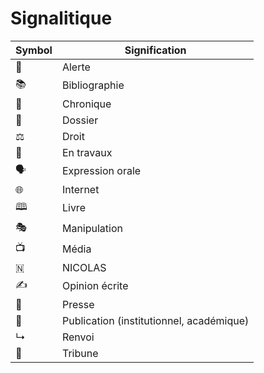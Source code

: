 # Signalitique

| Symbol | Signification | 
|--------|---------------|
| 📢 | Alerte |
| 📚 | Bibliographie |
| 📜 | Chronique     |
| 📁  | Dossier|
| ⚖  | Droit         | 
| 🚧 | En travaux  |
| 🗣️ | Expression orale |
| 🌐 | Internet |
| 🕮 | Livre |
| 🎭 | Manipulation |
| 📺 | Média |
| 🇳 | NICOLAS |
| ✍ | Opinion écrite |
| 📰 | Presse |
| 📄 | Publication (institutionnel, académique) |
| ↳ | Renvoi |
| 📝 | Tribune |


